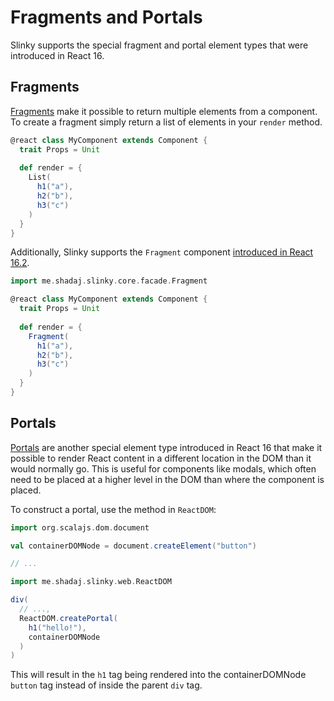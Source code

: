 # Fragments and Portals
Slinky supports the special fragment and portal element types that were introduced in React 16.

## Fragments
[Fragments](https://reactjs.org/docs/fragments.html) make it possible to return multiple elements from a component. To create a fragment simply return a list of elements in your `render` method.

```scala
@react class MyComponent extends Component {
  trait Props = Unit
  
  def render = {
    List(
      h1("a"),
      h2("b"),
      h3("c")
    )
  }
}
```

Additionally, Slinky supports the `Fragment` component [introduced in React 16.2](https://reactjs.org/blog/2017/11/28/react-v16.2.0-fragment-support.html).

```scala
import me.shadaj.slinky.core.facade.Fragment

@react class MyComponent extends Component {
  trait Props = Unit
  
  def render = {
    Fragment(
      h1("a"),
      h2("b"),
      h3("c")
    )
  }
}
```

## Portals
[Portals](https://reactjs.org/docs/portals.html) are another special element type introduced in React 16 that make it possible to render React content in a different location in the DOM than it would normally go. This is useful for components like modals, which often need to be placed at a higher level in the DOM than where the component is placed.

To construct a portal, use the method in `ReactDOM`:

```scala
import org.scalajs.dom.document

val containerDOMNode = document.createElement("button")

// ...

import me.shadaj.slinky.web.ReactDOM

div(  
  // ...,
  ReactDOM.createPortal(
    h1("hello!"),
    containerDOMNode
  )
)
```

This will result in the `h1` tag being rendered into the containerDOMNode `button` tag instead of inside the parent `div` tag.
